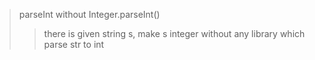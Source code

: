 > parseInt without Integer.parseInt()
> > there is given string s, make s integer without any library which parse str to int